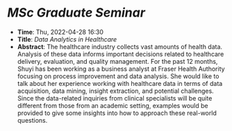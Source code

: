 # *MSc Graduate Seminar*

- **Time**: Thu, 2022-04-28 16:30  
- **Title**: *Data Analytics in Healthcare*  
- **Abstract**: The healthcare industry collects vast amounts of health data. Analysis of these data informs important decisions related to healthcare delivery, evaluation, and quality management. For the past 12 months, Shuyi has been working as a business analyst at Fraser Health Authority focusing on process improvement and data analysis. She would like to talk about her experience working with healthcare data in terms of data acquisition, data mining, insight extraction, and potential challenges. Since the data-related inquiries from clinical specialists will be quite different from those from an academic setting, examples would be provided to give some insights into how to approach these real-world questions.
